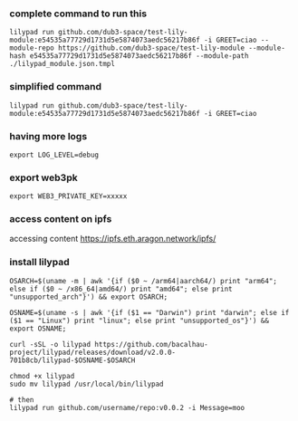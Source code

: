 ### complete command to run this
```
lilypad run github.com/dub3-space/test-lily-module:e54535a77729d1731d5e5874073aedc56217b86f -i GREET=ciao --module-repo https://github.com/dub3-space/test-lily-module --module-hash e54535a77729d1731d5e5874073aedc56217b86f --module-path ./lilypad_module.json.tmpl
```
### simplified command
```
lilypad run github.com/dub3-space/test-lily-module:e54535a77729d1731d5e5874073aedc56217b86f -i GREET=ciao 
```

### having more logs
`export LOG_LEVEL=debug`

### export web3pk
`export WEB3_PRIVATE_KEY=xxxxx`


### access content on ipfs
accessing content https://ipfs.eth.aragon.network/ipfs/

### install lilypad
```
OSARCH=$(uname -m | awk '{if ($0 ~ /arm64|aarch64/) print "arm64"; else if ($0 ~ /x86_64|amd64/) print "amd64"; else print "unsupported_arch"}') && export OSARCH;

OSNAME=$(uname -s | awk '{if ($1 == "Darwin") print "darwin"; else if ($1 == "Linux") print "linux"; else print "unsupported_os"}') && export OSNAME;

curl -sSL -o lilypad https://github.com/bacalhau-project/lilypad/releases/download/v2.0.0-701b8cb/lilypad-$OSNAME-$OSARCH

chmod +x lilypad
sudo mv lilypad /usr/local/bin/lilypad

# then
lilypad run github.com/username/repo:v0.0.2 -i Message=moo
```



